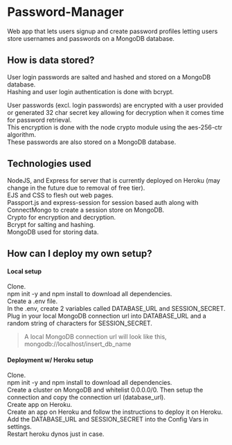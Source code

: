 # Password-Manager

Web app that lets users signup and create password profiles letting users
store usernames and passwords on a MongoDB database.

## How is data stored?

User login passwords are salted and hashed and stored on a MongoDB database.  <br>
Hashing and user login authentication is done with bcrypt.  <br>

User passwords (excl. login passwords) are encrypted with a user provided or generated 32 char secret key allowing for decryption when it comes time for password retrieval.   <br>This encryption is done with the node crypto module using the aes-256-ctr algorithm.  <br>These passwords are also stored on a MongoDB database.  <br>

## Technologies used

NodeJS, and Express for server that is currently deployed on Heroku (may change in the future due to removal of free tier).  <br>
EJS and CSS to flesh out web pages.  <br>
Passport.js and express-session for session based auth along with ConnectMongo to create a session store on MongoDB.  <br>
Crypto for encryption and decryption.  <br>
Bcrypt for salting and hashing.  <br>
MongoDB used for storing data.

## How can I deploy my own setup?
#### Local setup
Clone.  <br>
npm init -y and npm install to download all dependencies. <br>
Create a .env file.  <br>
In the .env, create 2 variables called DATABASE_URL and SESSION_SECRET.  <br>
Plug in your local MongoDB connection url into DATABASE_URL and a random string of characters for SESSION_SECRET.  <br>
> A local MongoDB connection url will look like this, mongodb://localhost/insert_db_name

#### Deployment w/ Heroku setup
Clone.  <br>
npm init -y and npm install to download all dependencies. <br>
Create a cluster on MongoDB and whitelist 0.0.0.0/0. Then setup the connection and copy the connection url (database_url).   <br>
Create app on Heroku.  <br>
Create an app on Heroku and follow the instructions to deploy it on Heroku.  <br>
Add the DATABASE_URL and SESSION_SECRET into the Config Vars in settings.  <br>
Restart heroku dynos just in case.
